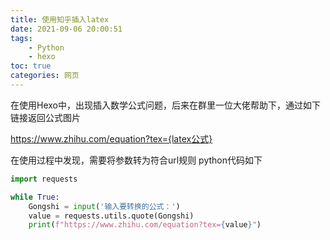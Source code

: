 ```yaml
---
title: 使用知乎插入latex
date: 2021-09-06 20:00:51
tags: 
    - Python
    - hexo
toc: true
categories: 网页
---
```


在使用Hexo中，出现插入数学公式问题，后来在群里一位大佬帮助下，通过如下链接返回公式图片
<!--more-->
https://www.zhihu.com/equation?tex={latex公式}


在使用过程中发现，需要将参数转为符合url规则
python代码如下

```python
import requests

while True:
    Gongshi = input('输入要转换的公式：')
    value = requests.utils.quote(Gongshi)
    print(f"https://www.zhihu.com/equation?tex={value}")
```